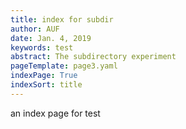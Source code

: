 ```yaml
---
title: index for subdir 
author: AUF
date: Jan. 4, 2019
keywords: test
abstract: The subdirectory experiment
pageTemplate: page3.yaml
indexPage: True
indexSort: title 
---
```


an index page for test 



